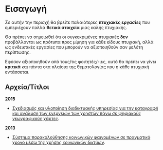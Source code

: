 # Εισαγωγή

Σε αυτήν την περιοχή θα βρείτε παλαιότερες **πτυχιακές εργασίες** που εμπεριέχουν πολλά **θετικά στοιχεία** μιας καλής πτυχιακής.

Θα πρέπει να σημειωθεί ότι οι συγκεκριμένες πτυχιακές **δεν** προβάλλονται ως πρότυπα προς μίμηση για κάθε είδους πτυχιακή, αλλά ως ενδεικτικές εργασίες που μπορούν να αξιοποιηθούν σαν μελέτη περίπτωσης.

Εφόσον αξιοποιηθούν από τους/τις φοιτητές/-ιες, αυτό θα πρέπει να γίνει **κριτικά** και πάντα στα πλαίσια της θεματολογίας που η κάθε πτυχιακή εντάσσεται.


## Αρχεία/Τίτλοι

**2015**
* [Σχεδιασμός και υλοποίηση διαδικτυακής υπηρεσίας για την καταγραφή και ανάλυση των ενεργειών των χρηστών πάνω σε ψηφιακούς γεωγραφικούς χάρτες](https://github.com/courses-ionio/thesis/blob/master/previous-theses/pardalis.pdf).


**2013**
* [Σύστημα παρακολούθησης κοινωνικών φαινομένων σε πραγματικό χρονο μέσω της χρήσης κοινωνικών δικτύων](https://github.com/courses-ionio/thesis/blob/master/previous-theses/talvis.pdf).



